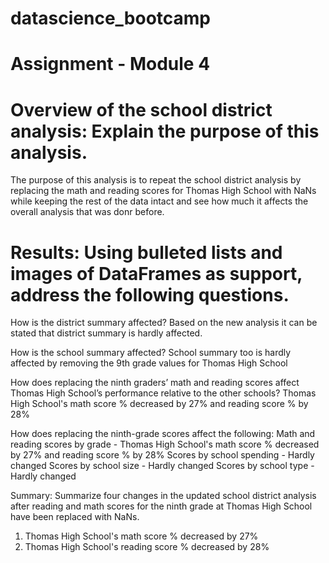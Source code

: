 # datascience_bootcamp
# Assignment - Module 4

# Overview of the school district analysis: Explain the purpose of this analysis.
The purpose of this analysis is to repeat the school district analysis by replacing the math and reading scores for Thomas High School with NaNs while keeping the rest of the data intact and see how much it affects the overall analysis that was donr before.

# Results: Using bulleted lists and images of DataFrames as support, address the following questions.

How is the district summary affected?
Based on the new analysis it can be stated that district summary is hardly affected.

How is the school summary affected?
School summary too is hardly affected by removing the 9th grade values for Thomas High School

How does replacing the ninth graders’ math and reading scores affect Thomas High School’s performance relative to the other schools?
Thomas High School's math score % decreased by 27% and reading score % by 28%

How does replacing the ninth-grade scores affect the following:
Math and reading scores by grade - Thomas High School's math score % decreased by 27% and reading score % by 28%
Scores by school spending - Hardly changed
Scores by school size - Hardly changed
Scores by school type - Hardly changed

Summary: Summarize four changes in the updated school district analysis after reading and math scores for the ninth grade at Thomas High School have been replaced with NaNs.
1. Thomas High School's math score % decreased by 27%
2. Thomas High School's reading score % decreased by 28%


 